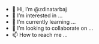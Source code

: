 - 👋 Hi, I’m @zdinatarbaj
- 👀 I’m interested in ...
- 🌱 I’m currently learning ...
- 💞️ I’m looking to collaborate on ...
- 📫 How to reach me ...

<!---
zdinatarbaj/zdinatarbaj is a ✨ special ✨ repository because its `README.md` (this file) appears on your GitHub profile.
You can click the Preview link to take a look at your changes.
--->
